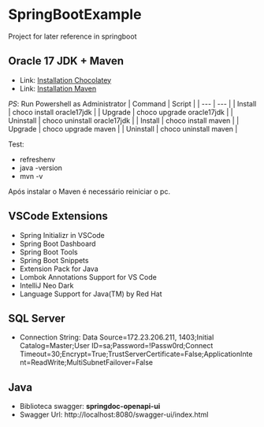 # SpringBootExample
Project for later reference in springboot


## Oracle 17 JDK + Maven
- Link: [Installation Chocolatey](https://community.chocolatey.org/packages/oracle17jdk#install)
- Link: [Installation Maven](https://community.chocolatey.org/packages/maven)

*PS*: Run Powershell as Administrator
| Command |  Script | 
| --- | --- |
| Install |   choco install oracle17jdk |
| Upgrade |   choco upgrade oracle17jdk |
| Uninstall | choco uninstall oracle17jdk |
| Install |   choco install maven |
| Upgrade |   choco upgrade maven |
| Uninstall | choco uninstall maven |


Test: 
* refreshenv
* java -version
* mvn -v

Após instalar o Maven é necessário reiniciar o pc.

## VSCode Extensions

* Spring Initializr in VSCode
* Spring Boot Dashboard
* Spring Boot Tools
* Spring Boot Snippets
* Extension Pack for Java
* Lombok Annotations Support for VS Code
* IntelliJ Neo Dark
* Language Support for Java(TM) by Red Hat


## SQL Server 

* Connection String: Data Source=172.23.206.211, 1403;Initial Catalog=Master;User ID=sa;Password=!Passw0rd;Connect Timeout=30;Encrypt=True;TrustServerCertificate=False;ApplicationIntent=ReadWrite;MultiSubnetFailover=False


## Java
* Biblioteca swagger: **springdoc-openapi-ui**
* Swagger Url: http://localhost:8080/swagger-ui/index.html
